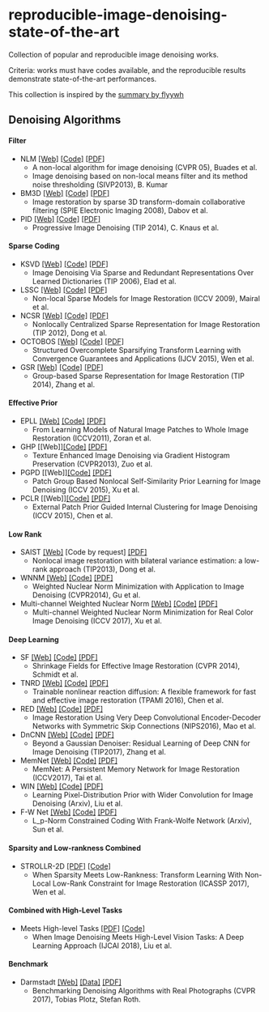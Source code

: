 # reproducible-image-denoising-state-of-the-art
Collection of popular and reproducible image denoising works.

Criteria: works must have codes available, and the reproducible results demonstrate state-of-the-art performances.

This collection is inspired by the [summary by flyywh](https://github.com/flyywh/Image-Denoising-State-of-the-art)


## Denoising Algorithms
#### Filter
 * NLM [[Web]](https://sites.google.com/site/shreyamsha/publications/image-denoising-based-on-nlfmt) [[Code]](https://www.mathworks.com/matlabcentral/fileexchange/44090-image-denoising-based-on-non-local-means-filter-and-its-method-noise-thresholding?focused=3806802&tab=function) [[PDF]](https://link.springer.com/article/10.1007/s11760-012-0389-y)
   * A non-local algorithm for image denoising (CVPR 05), Buades et al.
   * Image denoising based on non-local means filter and its method noise thresholding (SIVP2013), B. Kumar
 * BM3D [[Web]](http://www.cs.tut.fi/~foi/GCF-BM3D/) [[Code]](http://www.cs.tut.fi/~foi/GCF-BM3D/BM3D.zip) [[PDF]](http://www.cs.tut.fi/~foi/GCF-BM3D/SPIE08_deblurring.pdf)
   * Image restoration by sparse 3D transform-domain collaborative filtering (SPIE Electronic Imaging 2008), Dabov et al.   
 * PID [[Web]](http://www.cgg.unibe.ch/publications/progressive-image-denoising) [[Code]](http://www.cgg.unibe.ch/publications/progressive-image-denoising/pid.zip) [[PDF]](http://www.cgg.unibe.ch/publications/2014/progressive-image-denoising/at_download/file)
   * Progressive Image Denoising (TIP 2014), C. Knaus et al.

#### Sparse Coding
 * KSVD [[Web]](http://www.cs.technion.ac.il/~ronrubin/software.html) [[Code]](https://github.com/jbhuang0604/SelfSimSR/tree/master/Lib/KSVD) [[PDF]](http://www.egr.msu.edu/~aviyente/elad06.pdf)
   * Image Denoising Via Sparse and Redundant Representations Over Learned Dictionaries (TIP 2006), Elad et al.
 * LSSC [[Web]](https://lear.inrialpes.fr/people/mairal/) [[Code]](https://lear.inrialpes.fr/people/mairal/resources/denoise_ICCV09.tar.gz) [[PDF]](http://www.di.ens.fr/~fbach/iccv09_mairal.pdf)
   * Non-local Sparse Models for Image Restoration (ICCV 2009), Mairal et al.
 * NCSR [[Web]](http://www4.comp.polyu.edu.hk/~cslzhang/NCSR.htm) [[Code]](http://www4.comp.polyu.edu.hk/~cslzhang/code/NCSR.rar) [[PDF]](http://www4.comp.polyu.edu.hk/~cslzhang/paper/NCSR_TIP_final.pdf)
   * Nonlocally Centralized Sparse Representation for Image Restoration (TIP 2012), Dong et al.  
 * OCTOBOS [[Web]](http://transformlearning.csl.illinois.edu/projects/) [[Code]](https://github.com/wenbihan/octobos_IJCV2016) [[PDF]](http://transformlearning.csl.illinois.edu/assets/Sai/JournalPapers/SaiBihanIJCV2014OCTOBOS.pdf)
   * Structured Overcomplete Sparsifying Transform Learning with Convergence Guarantees and Applications (IJCV 2015), Wen et al. 
 * GSR [[Web]](https://jianzhang.tech/projects/GSR/) [[Code]](http://csjianzhang.github.io/codes/GSR_Code_Package_3.0.zip) [[PDF]](http://csjianzhang.github.io/papers/TIP2014_single.pdf)
   * Group-based Sparse Representation for Image Restoration (TIP 2014), Zhang et al.
  
#### Effective Prior
 * EPLL [[Web]](https://people.csail.mit.edu/danielzoran/) [[Code]](https://people.csail.mit.edu/danielzoran/epllcode.zip) [[PDF]](http://people.ee.duke.edu/~lcarin/EPLICCVCameraReady.pdf)
   * From Learning Models of Natural Image Patches to Whole Image Restoration (ICCV2011), Zoran et al.
 * GHP [[Web]][[Code]](https://github.com/tingfengainiaini/GHPBasedImageRestoration) [[PDF]](https://www.cv-foundation.org/openaccess/content_cvpr_2013/papers/Zuo_Texture_Enhanced_Image_2013_CVPR_paper.pdf)
   * Texture Enhanced Image Denoising via Gradient Histogram Preservation (CVPR2013), Zuo et al.
 * PGPD [[Web]][[Code]](https://github.com/csjunxu/PGPD_Offline_BID) [[PDF]](http://www4.comp.polyu.edu.hk/~cslzhang/paper/PGPD.pdf)
   * Patch Group Based Nonlocal Self-Similarity Prior Learning for Image Denoising (ICCV 2015), Xu et al.
 * PCLR [[Web]][[Code]](http://www4.comp.polyu.edu.hk/~cslzhang/code/PCLR.zip) [[PDF]](http://www4.comp.polyu.edu.hk/~cslzhang/paper/PCLR.pdf)
   * External Patch Prior Guided Internal Clustering for Image Denoising (ICCV 2015), Chen et al.
   
#### Low Rank
 * SAIST [[Web]](http://see.xidian.edu.cn/faculty/wsdong/wsdong_Publication.htm) [Code by request] [[PDF]](http://see.xidian.edu.cn/faculty/wsdong/Papers/Journal/TIP_LASSC.pdf)
   * Nonlocal image restoration with bilateral variance estimation: a low-rank approach (TIP2013), Dong et al.
 * WNNM [[Web]](https://sites.google.com/site/shuhanggu/home) [[Code]](http://www4.comp.polyu.edu.hk/~cslzhang/code/WNNM_code.zip) [[PDF]](https://pdfs.semanticscholar.org/6d55/6272625b672ba54b5ab3d9e6474088a4b78f.pdf)
   * Weighted Nuclear Norm Minimization with Application to Image Denoising (CVPR2014), Gu et al.
 * Multi-channel Weighted Nuclear Norm [[Web]](http://www4.comp.polyu.edu.hk/~csjunxu/Publications.html) [[Code]](http://www4.comp.polyu.edu.hk/~csjunxu/code/MCWNNM.zip) [[PDF]](http://www4.comp.polyu.edu.hk/~csjunxu/paper/MCWNNM.pdf)
   * Multi-channel Weighted Nuclear Norm Minimization for Real Color Image Denoising (ICCV 2017), Xu et al.
   
#### Deep Learning
 * SF [[Web]](http://www.visinf.tu-darmstadt.de/vi_research/code/index.en.jsp#shrinkage_fields) [[Code]](https://github.com/uschmidt83/shrinkage-fields) [[PDF]](http://research.uweschmidt.org/pubs/cvpr14schmidt.pdf)
   * Shrinkage Fields for Effective Image Restoration (CVPR 2014), Schmidt et al.
 * TNRD [[Web]](http://www.icg.tugraz.at/Members/Chenyunjin/about-yunjin-chen) [[Code]](https://www.dropbox.com/s/8j6b880m6ddxtee/TNRD-Codes.zip?dl=0) [[PDF]](https://arxiv.org/pdf/1508.02848.pdf)
   * Trainable nonlinear reaction diffusion: A flexible framework for fast and effective image restoration (TPAMI 2016), Chen et al.
 * RED [[Web]](https://bitbucket.org/chhshen/image-denoising/) [[Code]](https://bitbucket.org/chhshen/image-denoising/) [[PDF]](https://arxiv.org/pdf/1603.09056.pdf)
   * Image Restoration Using Very Deep Convolutional Encoder-Decoder Networks with Symmetric Skip Connections (NIPS2016), Mao et al.
 * DnCNN [[Web]](https://github.com/cszn/DnCNN) [[Code]](https://github.com/cszn/DnCNN) [[PDF]](https://arxiv.org/pdf/1608.03981v1.pdf)
   * Beyond a Gaussian Denoiser: Residual Learning of Deep CNN for Image Denoising (TIP2017), Zhang et al.
 * MemNet [[Web]](https://github.com/tyshiwo/MemNet) [[Code]](https://github.com/tyshiwo/MemNet) [[PDF]](http://cvlab.cse.msu.edu/pdfs/Image_Restoration%20using_Persistent_Memory_Network.pdf)
   * MemNet: A Persistent Memory Network for Image Restoration (ICCV2017), Tai et al.  
 * WIN [[Web]](https://github.com/cswin/WIN) [[Code]](https://github.com/cswin/WIN) [[PDF]](https://arxiv.org/pdf/1707.09135.pdf)
   * Learning Pixel-Distribution Prior with Wider Convolution for Image Denoising (Arxiv), Liu et al.    
 * F-W Net [[Web]](https://github.com/sunke123/FW-Net) [[Code]](https://github.com/sunke123/FW-Net) [[PDF]](https://arxiv.org/abs/1802.10252)
   * L_p-Norm Constrained Coding With Frank-Wolfe Network (Arxiv), Sun et al.
   
#### Sparsity and Low-rankness Combined
 * STROLLR-2D [[PDF]](http://transformlearning.csl.illinois.edu/assets/Bihan/ConferencePapers/BihanICASSP2017strollr.pdf) [[Code]](https://github.com/wenbihan/strollr2d_icassp2017) 
   * When Sparsity Meets Low-Rankness: Transform Learning With Non-Local Low-Rank Constraint for Image Restoration (ICASSP 2017), Wen et al.
   
#### Combined with High-Level Tasks
 * Meets High-level Tasks [[PDF]](https://arxiv.org/pdf/1706.04284.pdf) [[Code]](https://github.com/wenbihan/DeepDenoising) 
   * When Image Denoising Meets High-Level Vision Tasks: A Deep Learning Approach (IJCAI 2018), Liu et al.

#### Benchmark
 * Darmstadt [[Web]](https://noise.visinf.tu-darmstadt.de/) [[Data]](https://noise.visinf.tu-darmstadt.de/downloads/) [[PDF]](https://download.visinf.tu-darmstadt.de/papers/2017-cvpr-ploetz-benchmarking_denoising_algorithms-preprint.pdf)
   * Benchmarking Denoising Algorithms with Real Photographs (CVPR 2017), Tobias Plotz, Stefan Roth.
